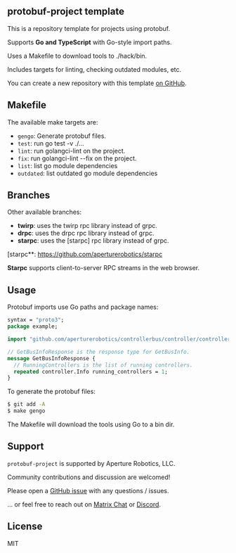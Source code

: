 ## protobuf-project template

This is a repository template for projects using protobuf.

Supports **Go and TypeScript** with Go-style import paths.

Uses a Makefile to download tools to ./hack/bin.

Includes targets for linting, checking outdated modules, etc.

You can create a new repository with this template [on GitHub].

[on GitHub]: https://github.com/aperturerobotics/protobuf-project

## Makefile

The available make targets are:

 - `gengo`: Generate protobuf files.
 - `test`: run go test -v ./...
 - `lint`: run golangci-lint on the project.
 - `fix`: run golangci-lint --fix on the project.
 - `list`: list go module dependencies
 - `outdated`: list outdated go module dependencies

## Branches

Other available branches:

 - **twirp**: uses the twirp rpc library instead of grpc.
 - **drpc**: uses the drpc rpc library instead of grpc.
 - **starpc**: uses the [starpc] rpc library instead of grpc.
 
[starpc**: https://github.com/aperturerobotics/starpc

**Starpc** supports client-to-server RPC streams in the web browser.

## Usage

Protobuf imports use Go paths and package names:

```protobuf
syntax = "proto3";
package example;

import "github.com/aperturerobotics/controllerbus/controller/controller.proto";

// GetBusInfoResponse is the response type for GetBusInfo.
message GetBusInfoResponse {
  // RunningControllers is the list of running controllers.
  repeated controller.Info running_controllers = 1;
}
```

To generate the protobuf files:

```bash
$ git add -A
$ make gengo
```

The Makefile will download the tools using Go to a bin dir.

## Support

`protobuf-project` is supported by Aperture Robotics, LLC.

Community contributions and discussion are welcomed!

Please open a [GitHub issue] with any questions / issues.

[GitHub issue]: https://github.com/aperturerobotics/protobuf-project/issues/new

... or feel free to reach out on [Matrix Chat] or [Discord].

[Discord]: https://discord.gg/KJutMESRsT
[Matrix Chat]: https://matrix.to/#/#aperturerobotics:matrix.org

## License

MIT

